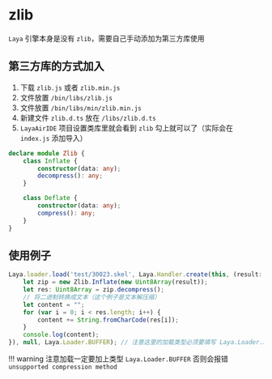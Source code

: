 # zlib

`Laya` 引擎本身是没有 `zlib`，需要自己手动添加为第三方库使用


## 第三方库的方式加入

1. 下载 `zlib.js` 或者 `zlib.min.js`
2. 文件放置 `/bin/libs/zlib.js`
3. 文件放置 `/bin/libs/min/zlib.min.js`
4. 新建文件 `zlib.d.ts` 放在 `/libs/zlib.d.ts`
5. `LayaAirIDE` 项目设置类库里就会看到 `zlib` 勾上就可以了（实际会在 `index.js` 添加导入）

``` ts title="/libs/zlib.d.ts"
declare module Zlib {
    class Inflate {
        constructor(data: any);
        decompress(): any;
    }

    class Deflate {
        constructor(data: any);
        compress(): any;
    }
}
```

## 使用例子

``` ts
Laya.loader.load('test/30023.skel', Laya.Handler.create(this, (result: ArrayBuffer) => {
    let zip = new Zlib.Inflate(new Uint8Array(result));
    let res: Uint8Array = zip.decompress();
    // 将二进制转换成文本（这个例子是文本解压缩）
    let content = "";
    for (var i = 0; i < res.length; i++) {
        content += String.fromCharCode(res[i]);
    }
    console.log(content);
}), null, Laya.Loader.BUFFER); // 注意这里的加载类型必须要填写 Laya.Loader.BUFFER
```

!!! warning
    注意加载一定要加上类型 `Laya.Loader.BUFFER` 否则会报错 `unsupported compression method`